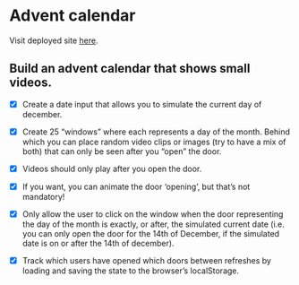 # Advent calendar

Visit deployed site [here](www.warm-semolina-d0949a.netlify.app/).

## Build an advent calendar that shows small videos.

- [X] Create a date input that allows you to simulate the current day of december.

- [X] Create 25 “windows” where each represents a day of the month. Behind which you can place random video clips or images (try to have a mix of both) that can only be seen after you “open” the door.

- [X] Videos should only play after you open the door.

- [X] If you want, you can animate the door ‘opening’, but that’s not mandatory!

- [X] Only allow the user to click on the window when the door representing the day of the month is exactly, or after, the simulated current date (i.e. you can only open the door for the 14th of December, if the simulated date is on or after the 14th of december).

- [X] Track which users have opened which doors between refreshes by loading and saving the state to the browser’s localStorage.

